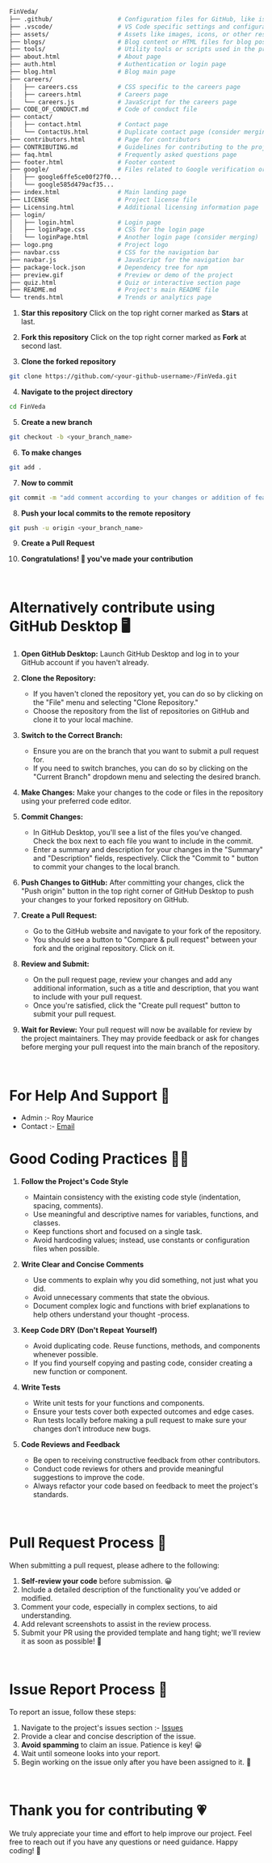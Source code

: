  <!-- # Contributing Guidelines 📄 -->

<!-- Welcome to our project! We're thrilled to have you contribute. Your efforts, big or small, make a difference. Please ensure that you follow our [Code of Conduct](CODE_OF_CONDUCT.md) in all interactions. -->

<!-- <br> -->

<!-- # Need Help with the Basics? 🤔 -->

<!-- If you're new to Git and GitHub, no worries! Here are some useful resources: -->

<!-- - [Forking a Repository](https://help.github.com/en/github/getting-started-with-github/fork-a-repo) -->
<!-- - [Cloning a Repository](https://help.github.com/en/desktop/contributing-to-projects/creating-an-issue-or-pull-request) -->
<!-- - [How to Create a Pull Request](https://opensource.com/article/19/7/create-pull-request-github) -->
<!-- - [Getting Started with Git and GitHub](https://towardsdatascience.com/getting-started-with-git-and-github-6fcd0f2d4ac6) -->
<!-- - [Learn GitHub from Scratch](https://docs.github.com/en/get-started/start-your-journey/git-and-github-learning-resources) -->

<!-- <br> -->

<!-- # Project Structure 📂 -->

```bash
FinVeda/
├── .github/                  # Configuration files for GitHub, like issue templates
├── .vscode/                  # VS Code specific settings and configurations
├── assets/                   # Assets like images, icons, or other resources
├── blogs/                    # Blog content or HTML files for blog posts
├── tools/                    # Utility tools or scripts used in the project
├── about.html                # About page
├── auth.html                 # Authentication or login page
├── blog.html                 # Blog main page
├── careers/
│   ├── careers.css           # CSS specific to the careers page
│   ├── careers.html          # Careers page
│   └── careers.js            # JavaScript for the careers page
├── CODE_OF_CONDUCT.md        # Code of conduct file
├── contact/
│   ├── contact.html          # Contact page
│   └── ContactUs.html        # Duplicate contact page (consider merging)
├── contributors.html         # Page for contributors
├── CONTRIBUTING.md           # Guidelines for contributing to the project
├── faq.html                  # Frequently asked questions page
├── footer.html               # Footer content
├── google/                   # Files related to Google verification or other services
│   ├── google6ffe5ce00f27f0...
│   └── google585d479acf35...
├── index.html                # Main landing page
├── LICENSE                   # Project license file
├── Licensing.html            # Additional licensing information page
├── login/
│   ├── login.html            # Login page
│   ├── loginPage.css         # CSS for the login page
│   └── loginPage.html        # Another login page (consider merging)
├── logo.png                  # Project logo
├── navbar.css                # CSS for the navigation bar
├── navbar.js                 # JavaScript for the navigation bar
├── package-lock.json         # Dependency tree for npm
├── preview.gif               # Preview or demo of the project
├── quiz.html                 # Quiz or interactive section page
├── README.md                 # Project's main README file
└── trends.html               # Trends or analytics page
```

<!-- <br> -->

<!-- # First Pull Request ✨ -->

1. **Star this repository**
    Click on the top right corner marked as **Stars** at last.

2. **Fork this repository**
    Click on the top right corner marked as **Fork** at second last.

3. **Clone the forked repository**

```bash
git clone https://github.com/<your-github-username>/FinVeda.git
```
  
4. **Navigate to the project directory**

```bash
cd FinVeda
```

5. **Create a new branch**

```bash
git checkout -b <your_branch_name>
```

6. **To make changes**

```bash
git add .
```

7. **Now to commit**

```bash
git commit -m "add comment according to your changes or addition of features inside this"
```

8. **Push your local commits to the remote repository**

```bash
git push -u origin <your_branch_name>
```

9. **Create a Pull Request**

10. **Congratulations! 🎉 you've made your contribution**

<br>

# Alternatively contribute using GitHub Desktop 🖥️

1. **Open GitHub Desktop:**
   Launch GitHub Desktop and log in to your GitHub account if you haven't already.

2. **Clone the Repository:**
   - If you haven't cloned the repository yet, you can do so by clicking on the "File" menu and selecting "Clone Repository."
   - Choose the repository from the list of repositories on GitHub and clone it to your local machine.

3. **Switch to the Correct Branch:**
   - Ensure you are on the branch that you want to submit a pull request for.
   - If you need to switch branches, you can do so by clicking on the "Current Branch" dropdown menu and selecting the desired branch.

4. **Make Changes:**
   Make your changes to the code or files in the repository using your preferred code editor.

5. **Commit Changes:**
   - In GitHub Desktop, you'll see a list of the files you've changed. Check the box next to each file you want to include in the commit.
   - Enter a summary and description for your changes in the "Summary" and "Description" fields, respectively. Click the "Commit to <branch-name>" button to commit your changes to the local branch.

6. **Push Changes to GitHub:**
   After committing your changes, click the "Push origin" button in the top right corner of GitHub Desktop to push your changes to your forked repository on GitHub.

7. **Create a Pull Request:**
   - Go to the GitHub website and navigate to your fork of the repository.
   - You should see a button to "Compare & pull request" between your fork and the original repository. Click on it.

8. **Review and Submit:**
   - On the pull request page, review your changes and add any additional information, such as a title and description, that you want to include with your pull request.
   - Once you're satisfied, click the "Create pull request" button to submit your pull request.

9. **Wait for Review:**
    Your pull request will now be available for review by the project maintainers. They may provide feedback or ask for changes before merging your pull request into the main branch of the repository.

<br>

# For Help And Support 💬

- Admin :- Roy Maurice
- Contact :- [Email](mauriceroy538@gmail.com)

# Good Coding Practices 🧑‍💻

1. **Follow the Project's Code Style**

   - Maintain consistency with the existing code style (indentation, spacing, comments).
   - Use meaningful and descriptive names for variables, functions, and classes.
   - Keep functions short and focused on a single task.
   - Avoid hardcoding values; instead, use constants or configuration files when possible.

2. **Write Clear and Concise Comments**

   - Use comments to explain why you did something, not just what you did.
   - Avoid unnecessary comments that state the obvious.
   - Document complex logic and functions with brief explanations to help others understand your thought -process.

3. **Keep Code DRY (Don't Repeat Yourself)**

   - Avoid duplicating code. Reuse functions, methods, and components whenever possible.
   - If you find yourself copying and pasting code, consider creating a new function or component.

4. **Write Tests**

   - Write unit tests for your functions and components.
   - Ensure your tests cover both expected outcomes and edge cases.
   - Run tests locally before making a pull request to make sure your changes don’t introduce new bugs.

5. **Code Reviews and Feedback**

   - Be open to receiving constructive feedback from other contributors.
   - Conduct code reviews for others and provide meaningful suggestions to improve the code.
   - Always refactor your code based on feedback to meet the project's standards.

<br>

# Pull Request Process 🚀

When submitting a pull request, please adhere to the following:

1. **Self-review your code** before submission. 😀
2. Include a detailed description of the functionality you’ve added or modified.
3. Comment your code, especially in complex sections, to aid understanding.
4. Add relevant screenshots to assist in the review process.
5. Submit your PR using the provided template and hang tight; we'll review it as soon as possible! 🚀

<br>

# Issue Report Process 📌

To report an issue, follow these steps:

1. Navigate to the project's issues section :- [Issues](https://github.com/ayush-that/FinVeda/issues)
2. Provide a clear and concise description of the issue.
3. **Avoid spamming** to claim an issue. Patience is key! 😀
4. Wait until someone looks into your report.
5. Begin working on the issue only after you have been assigned to it. 🚀

<br>

# Thank you for contributing 💗

We truly appreciate your time and effort to help improve our project. Feel free to reach out if you have any questions or need guidance. Happy coding! 🚀

##
